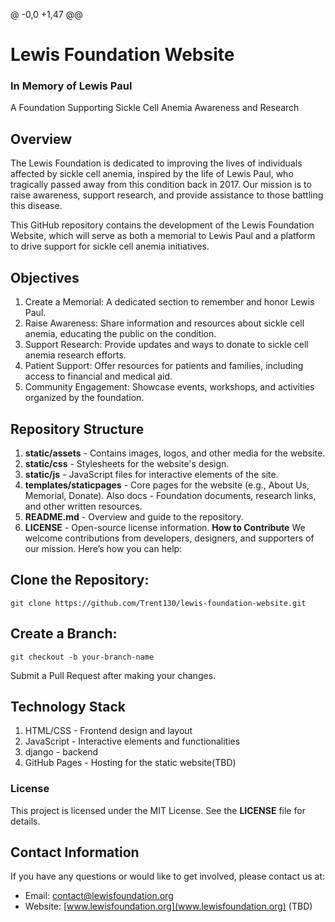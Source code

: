 @ -0,0 +1,47 @@
# Lewis Foundation Website
### In Memory of Lewis Paul
A Foundation Supporting Sickle Cell Anemia Awareness and Research

## Overview
The Lewis Foundation is dedicated to improving the lives of individuals affected by sickle cell anemia, inspired by the life of Lewis Paul, who tragically passed away from this condition back in 2017. Our mission is to raise awareness, support research, and provide assistance to those battling this disease.

This GitHub repository contains the development of the Lewis Foundation Website, which will serve as both a memorial to Lewis Paul and a platform to drive support for sickle cell anemia initiatives.

## Objectives
1. Create a Memorial: A dedicated section to remember and honor Lewis Paul.
2. Raise Awareness: Share information and resources about sickle cell anemia, educating the public on the condition.
3. Support Research: Provide updates and ways to donate to sickle cell anemia research efforts.
4. Patient Support: Offer resources for patients and families, including access to financial and medical aid.
5. Community Engagement: Showcase events, workshops, and activities organized by the foundation.
## Repository Structure
1. **static/assets** - Contains images, logos, and other media for the website.
2. **static/css** - Stylesheets for the website's design.
3. **static/js** - JavaScript files for interactive elements of the site.
4. **templates/staticpages** - Core pages for the website (e.g., About Us, Memorial, Donate). Also docs - Foundation documents, research links, and other written resources.
5. **README.md** - Overview and guide to the repository.
6. **LICENSE** - Open-source license information.
**How to Contribute**
We welcome contributions from developers, designers, and supporters of our mission. Here’s how you can help:

## **Clone the Repository:**
```
git clone https://github.com/Trent130/lewis-foundation-website.git
```
## **Create a Branch:**
```
git checkout -b your-branch-name
```
Submit a Pull Request after making your changes.
## Technology Stack
1. HTML/CSS - Frontend design and layout
2. JavaScript - Interactive elements and functionalities
3. django - backend
4. GitHub Pages - Hosting for the static website(TBD)
### License
This project is licensed under the MIT License. See the **LICENSE** file for details.

## Contact Information
If you have any questions or would like to get involved, please contact us at:
- Email: contact@lewisfoundation.org
- Website: [www.lewisfoundation.org](www.lewisfoundation.org) (TBD)
